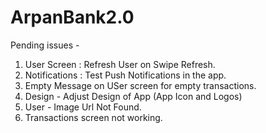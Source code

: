 # ArpanBank2.0

Pending issues - 
1. User Screen : Refresh User on Swipe Refresh.
2. Notifications : Test Push Notifications in the app.
3. Empty Message on USer screen for empty transactions.
6. Design - Adjust Design of App (App Icon and Logos)
7. User - Image Url Not Found.
8. Transactions screen not working. 
